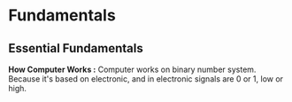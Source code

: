 # Fundamentals

## Essential Fundamentals

**How Computer Works :** Computer works on binary number system. Because it's based on electronic, and in electronic signals are 0 or 1, low or high.